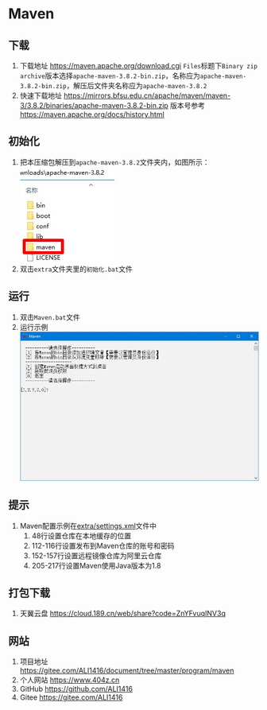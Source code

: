 # Maven

## 下载

1. 下载地址 <https://maven.apache.org/download.cgi> `Files`标题下`Binary zip archive`版本选择`apache-maven-3.8.2-bin.zip`，名称应为`apache-maven-3.8.2-bin.zip`，解压后文件夹名称应为`apache-maven-3.8.2`
2. 快速下载地址 <https://mirrors.bfsu.edu.cn/apache/maven/maven-3/3.8.2/binaries/apache-maven-3.8.2-bin.zip> 版本号参考 <https://maven.apache.org/docs/history.html>

## 初始化

1. 把本压缩包解压到`apache-maven-3.8.2`文件夹内，如图所示：  
![初始化示例](img/初始化示例.jpg)
2. 双击`extra`文件夹里的`初始化.bat`文件

## 运行

1. 双击`Maven.bat`文件
2. 运行示例  
![运行示例](img/运行示例.jpg)

## 提示

1. Maven配置示例在[extra/settings.xml](extra/settings.xml)文件中
   1. 48行设置仓库在本地缓存的位置
   2. 112-116行设置发布到Maven仓库的账号和密码
   3. 152-157行设置远程镜像仓库为阿里云仓库
   4. 205-217行设置Maven使用Java版本为1.8

## 打包下载

1. 天翼云盘 <https://cloud.189.cn/web/share?code=ZnYFvuqINV3q>

## 网站

1. 项目地址 <https://gitee.com/ALI1416/document/tree/master/program/maven>
2. 个人网站 <https://www.404z.cn>
3. GitHub <https://github.com/ALI1416>
4. Gitee <https://gitee.com/ALI1416>
